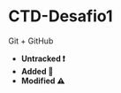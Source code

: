 # CTD-Desafio1
Git + GitHub

+ **__Untracked :exclamation:__**
+ **__Added :100:__**
+ **__Modified :warning:__**